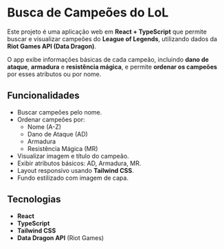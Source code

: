 # Busca de Campeões do LoL

Este projeto é uma aplicação web em **React + TypeScript** que permite buscar e visualizar campeões do **League of Legends**, utilizando dados da **Riot Games API (Data Dragon)**.

O app exibe informações básicas de cada campeão, incluindo **dano de ataque**, **armadura** e **resistência mágica**, e permite **ordenar os campeões** por esses atributos ou por nome.

## Funcionalidades

- Buscar campeões pelo nome.
- Ordenar campeões por:
  - Nome (A-Z)
  - Dano de Ataque (AD)
  - Armadura
  - Resistência Mágica (MR)
- Visualizar imagem e título do campeão.
- Exibir atributos básicos: AD, Armadura, MR.
- Layout responsivo usando **Tailwind CSS**.
- Fundo estilizado com imagem de capa.

## Tecnologias

- **React**  
- **TypeScript**  
- **Tailwind CSS**  
- **Data Dragon API** (Riot Games)
